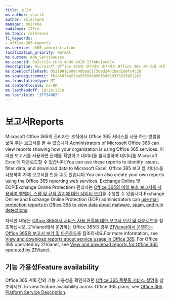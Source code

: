 ```yaml
---
title: 보고서
ms.author: sharik
author: skjerland
manager: mnirkhe
audience: ITPro
ms.topic: reference
f1_keywords:
- office-365-reports
ms.service: o365-administration
localization_priority: Normal
ms.custom: Adm_ServiceDesc
ms.assetid: 0a2ccc2e-cbc3-4bde-b419-17f4be14cd24
description: Microsoft Office 365의 관리자는 조직에서 Office 365 서비스를 사용 하는 방법을 보여 주는 보고서를 볼 수 있습니다. 이러한 보고서를 사용하면 문제를 확인하고 데이터를 필터링하며 데이터를 Microsoft Excel에 다운로드할 수 있습니다. Office 365 보고 웹 서비스를 사용하여 자체 보고서를 만들 수도 있습니다. Exchange Online 및 EOP(Exchange Online Protection) 관리자는 Office 365의 메일 보호 보고서를 사용하여 맬웨어, 스팸 및 규칙 감지에 대한 데이터 보기를 수행할 수 있습니다.
ms.openlocfilehash: 05219812609c4dbaa51756ed24d1bad2e9fc4c28
ms.sourcegitcommit: fb245074a57da585566096f6956d37325f451262
ms.translationtype: MT
ms.contentlocale: ko-KR
ms.lasthandoff: 10/26/2019
ms.locfileid: "37734065"
---
```

# <a name="reports"></a><span data-ttu-id="0fe78-106">보고서</span><span class="sxs-lookup"><span data-stu-id="0fe78-106">Reports</span></span>

<span data-ttu-id="0fe78-107">Microsoft Office 365의 관리자는 조직에서 Office 365 서비스를 사용 하는 방법을 보여 주는 보고서를 볼 수 있습니다.</span><span class="sxs-lookup"><span data-stu-id="0fe78-107">Administrators of Microsoft Office 365 can view reports showing how your organization is using Office 365 services.</span></span> <span data-ttu-id="0fe78-108">이러한 보고서를 사용하면 문제를 확인하고 데이터를 필터링하며 데이터를 Microsoft Excel에 다운로드할 수 있습니다.</span><span class="sxs-lookup"><span data-stu-id="0fe78-108">You can use these reports to identify issues, filter data, and download data to Microsoft Excel.</span></span> <span data-ttu-id="0fe78-109">Office 365 보고 웹 서비스를 사용하여 자체 보고서를 만들 수도 있습니다.</span><span class="sxs-lookup"><span data-stu-id="0fe78-109">You can also create your own reports using the Office 365 reporting web services.</span></span> <span data-ttu-id="0fe78-110">Exchange Online 및 EOP(Exchange Online Protection) 관리자는 [Office 365의 메일 보호 보고서를 사용하여 맬웨어, 스팸 및 규칙 감지에 대한 데이터 보기](https://go.microsoft.com/fwlink/p/?LinkId=401102)를 수행할 수 있습니다.</span><span class="sxs-lookup"><span data-stu-id="0fe78-110">Exchange Online and Exchange Online Protection (EOP) administrators can [use mail protection reports in Office 365 to view data about malware, spam, and rule detections](https://go.microsoft.com/fwlink/p/?LinkId=401102).</span></span>
  
<span data-ttu-id="0fe78-p103">자세한 내용은 [Office 365에서 서비스 사용 현황에 대한 보고서 보기 및 다운로드](https://go.microsoft.com/fwlink/p/?LinkID=270182)를 참조하십시오. 21Vianet에서 운영하는 Office 365의 경우 [21Vianet에서 운영하는 Office 365용 보고서 보기 및 다운로드](https://go.microsoft.com/fwlink/?LinkID=733348&amp;clcid=0x409)를 참조하세요.</span><span class="sxs-lookup"><span data-stu-id="0fe78-p103">For more information, see [View and download reports about service usage in Office 365](https://go.microsoft.com/fwlink/p/?LinkID=270182). For Office 365 operated by 21Vianet, see [View and download reports for Office 365 operated by 21Vianet](https://go.microsoft.com/fwlink/?LinkID=733348&amp;clcid=0x409).</span></span>
  
## <a name="feature-availability"></a><span data-ttu-id="0fe78-113">기능 가용성</span><span class="sxs-lookup"><span data-stu-id="0fe78-113">Feature availability</span></span>

<span data-ttu-id="0fe78-114">Office 365 계획 간의 기능 가용성을 확인하려면 [Office 365 플랫폼 서비스 설명](office-365-platform-service-description.md)을 참조하세요.</span><span class="sxs-lookup"><span data-stu-id="0fe78-114">To view feature availability across Office 365 plans, see [Office 365 Platform Service Description](office-365-platform-service-description.md).</span></span>
  

